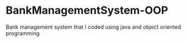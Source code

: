 # BankManagementSystem-OOP
Bank management system that I coded using java and object oriented programming
